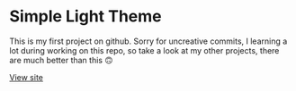 # Simple Light Theme

This is my first project on github. Sorry for uncreative commits, I learning a lot during working on this repo, so take a look at my other projects, there are much better than this 🙃

[View site](https://matuszen.github.io/Simple-Light-Theme/)
